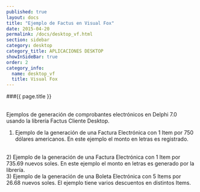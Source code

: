 ```yaml
--- 
published: true 
layout: docs 
title: "Ejemplo de Factus en Visual Fox" 
date: 2015-04-20 
permalink: /docs/desktop_vf.html 
section: sidebar
category: desktop 
category_title: APLICACIONES DESKTOP 
showInSideBar: true
order: 2
category_info:
  name: desktop_vf
  title: Visual Fox
---
```


###{{ page.title }}

<style type="text/css">
  .gist-file
  .gist-data {max-height: 500px;}
</style>

<br/>
Ejemplos de generación de comprobantes electrónicos en Delphi 7.0 usando la librería Factus Cliente Desktop.

1) Ejemplo de la generación de una Factura Electrónica con 1 Item por 750 dólares americanos. En este ejemplo el monto en letras es registrado.
<script src="https://gist.github.com/factus-lib/23201a667b7e68869a2f.js"></script>

<br/>
2) Ejemplo de la generación de una Factura Electrónica con 1 Item por 735.69 nuevos soles. En este ejemplo el monto en letras es generado por la librería.
<script src="https://gist.github.com/factus-lib/94689d5ce5b5eb159c39.js"></script>

<br/>
3) Ejemplo de la generación de una Boleta Electrónica con 5 Items por 26.68 nuevos soles. El ejemplo tiene varios descuentos en distintos Items.
<script src="https://gist.github.com/factus-lib/e52ce0fcebf7a38e5189.js"></script>
